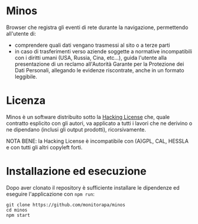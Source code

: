 # Minos

Browser che registra gli eventi di rete durante la navigazione,
permettendo all'utente di:

- comprendere quali dati vengano trasmessi al sito o a terze parti
- in caso di trasferimenti verso aziende soggette a normative incompatibili
  con i diritti umani (USA, Russia, Cina, etc...), guida l'utente alla 
  presentazione di un reclamo all'Autorità Garante per la Protezione 
  dei Dati Personali, allegando le evidenze riscontrate, anche in un 
  formato leggibile.

# Licenza

Minos è un software distribuito sotto la [Hacking License](licenses/HACK.txt) che,
quale contratto esplicito con gli autori, va applicato a tutti i lavori che 
ne derivino o ne dipendano (inclusi gli output prodotti), ricorsivamente.

NOTA BENE: la Hacking License è incompatibile con (A)GPL, CAL, HESSLA e
con tutti gli altri copyleft forti.

# Installazione ed esecuzione

Dopo aver clonato il repository è sufficiente installare le dipendenze ed
eseguire l'applicazione con `npm run`:

```
git clone https://github.com/monitorapa/minos
cd minos
npm start
```
